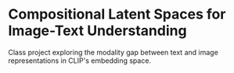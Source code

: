 # Compositional Latent Spaces for Image-Text Understanding
Class project exploring the modality gap between text and image representations in CLIP's embedding space.
